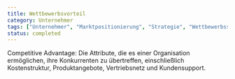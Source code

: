 ```yaml
---
title: Wettbewerbsvorteil
category: Unternehmer
tags: ["Unternehmer", "Marktpositionierung", "Strategie", "Wettbewerbsstrategie"]
status: completed
---
```

Competitive Advantage: Die Attribute, die es einer Organisation ermöglichen, ihre Konkurrenten zu übertreffen, einschließlich Kostenstruktur, Produktangebote, Vertriebsnetz und Kundensupport.